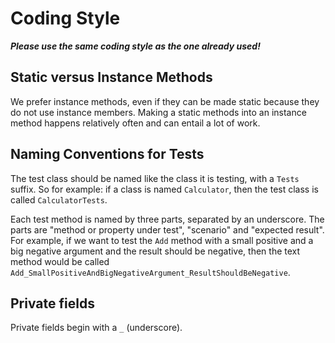 # Coding Style

***Please use the same coding style as the one already used!***

## Static versus Instance Methods

We prefer instance methods, even if they can be made static because they do not use instance members. Making a static methods into an instance method happens relatively often and can entail a lot of work.

## Naming Conventions for Tests

The test class should be named like the class it is testing, with a `Tests` suffix.
So for example:  if a class is named `Calculator`, then the test class is called `CalculatorTests`.

Each test method is named by three parts, separated by an underscore. The parts are "method or property under test", "scenario" and "expected result". For example, if we want to test the `Add` method with a small positive and a big negative argument and the result should be negative, then the text method would be called `Add_SmallPositiveAndBigNegativeArgument_ResultShouldBeNegative`.

## Private fields

Private fields begin with a `_` (underscore).